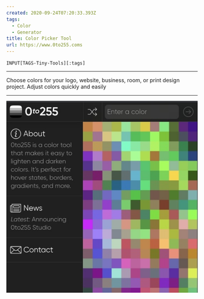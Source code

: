 ```yaml
---
created: 2020-09-24T07:20:33.393Z
tags: 
  - Color
  - Generator
title: Color Picker Tool
url: https://www.0to255.coms
---
```

```meta-bind
INPUT[TAGS-Tiny-Tools][:tags]
```

___
Choose colors for your logo, website, business, room, or print design project. Adjust colors quickly and easily
___

![](_attachments/color-picker-tool.jpg)
